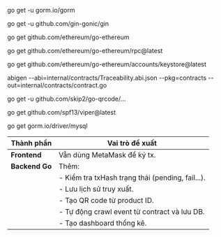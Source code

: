 go get -u gorm.io/gorm

go get -u github.com/gin-gonic/gin

go get github.com/ethereum/go-ethereum

go get github.com/ethereum/go-ethereum/rpc@latest

go get github.com/ethereum/go-ethereum/accounts/keystore@latest

abigen --abi=internal/contracts/Traceability.abi.json --pkg=contracts --out=internal/contracts/contract.go

go get -u github.com/skip2/go-qrcode/...

go get github.com/spf13/viper@latest

go get gorm.io/driver/mysql


| Thành phần     | Vai trò đề xuất                                  |
| -------------- | ------------------------------------------------ |
| **Frontend**   | Vẫn dùng MetaMask để ký tx.                      |
| **Backend Go** | Thêm:                                            |
|                | - Kiểm tra txHash trạng thái (pending, fail...). |
|                | - Lưu lịch sử truy xuất.                         |
|                | - Tạo QR code từ product ID.                     |
|                | - Tự động crawl event từ contract và lưu DB.     |
|                | - Tạo dashboard thống kê.                        |
